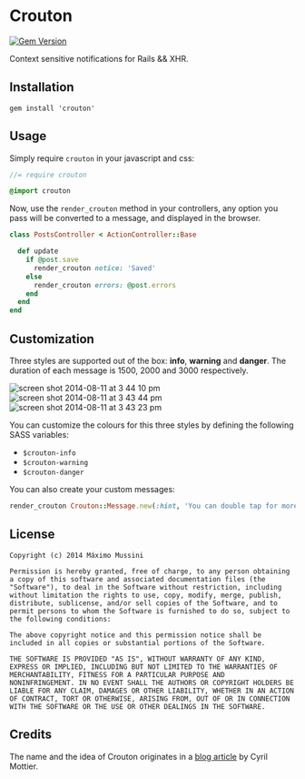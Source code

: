 Crouton
=====================
[![Gem Version](https://badge.fury.io/rb/crouton.svg)](http://badge.fury.io/rb/crouton)

Context sensitive notifications for Rails && XHR.

## Installation

    gem install 'crouton'

## Usage

Simply require `crouton` in your javascript and css:

``` javascript
//= require crouton
```

``` sass
@import crouton
```

Now, use the `render_crouton` method in your controllers, any option you pass
will be converted to a message, and displayed in the browser.

``` ruby
class PostsController < ActionController::Base

  def update
    if @post.save
      render_crouton notice: 'Saved'
    else
      render_crouton errors: @post.errors
    end
  end
end
```

## Customization
Three styles are supported out of the box: __info__, __warning__ and __danger__.
The duration of each message is 1500, 2000 and 3000 respectively.

![screen shot 2014-08-11 at 3 44 10 pm](https://cloud.githubusercontent.com/assets/1158253/3881070/74f526c4-218a-11e4-8ada-63110a789647.png)
![screen shot 2014-08-11 at 3 43 44 pm](https://cloud.githubusercontent.com/assets/1158253/3881068/74eb79e4-218a-11e4-9734-3a118e9ff853.png)
![screen shot 2014-08-11 at 3 43 23 pm](https://cloud.githubusercontent.com/assets/1158253/3881069/74ebb8a0-218a-11e4-90e6-3efe5cfade53.png)

You can customize the colours for this three styles by defining the following SASS variables:
 - `$crouton-info`
 - `$crouton-warning`
 - `$crouton-danger`

You can also create your custom messages:

```ruby
render_crouton Crouton::Message.new(:hint, 'You can double tap for more info.', duration: 5000)
```


License
--------

    Copyright (c) 2014 Máximo Mussini

    Permission is hereby granted, free of charge, to any person obtaining
    a copy of this software and associated documentation files (the
    "Software"), to deal in the Software without restriction, including
    without limitation the rights to use, copy, modify, merge, publish,
    distribute, sublicense, and/or sell copies of the Software, and to
    permit persons to whom the Software is furnished to do so, subject to
    the following conditions:

    The above copyright notice and this permission notice shall be
    included in all copies or substantial portions of the Software.

    THE SOFTWARE IS PROVIDED "AS IS", WITHOUT WARRANTY OF ANY KIND,
    EXPRESS OR IMPLIED, INCLUDING BUT NOT LIMITED TO THE WARRANTIES OF
    MERCHANTABILITY, FITNESS FOR A PARTICULAR PURPOSE AND
    NONINFRINGEMENT. IN NO EVENT SHALL THE AUTHORS OR COPYRIGHT HOLDERS BE
    LIABLE FOR ANY CLAIM, DAMAGES OR OTHER LIABILITY, WHETHER IN AN ACTION
    OF CONTRACT, TORT OR OTHERWISE, ARISING FROM, OUT OF OR IN CONNECTION
    WITH THE SOFTWARE OR THE USE OR OTHER DEALINGS IN THE SOFTWARE.


Credits
--------

The name and the idea of Crouton originates in a [blog article](http://cyrilmottier.com/2012/07/24/the-making-of-prixing-4-activity-tied-notifications/) by Cyril Mottier.
